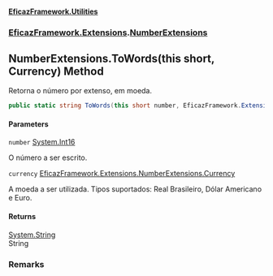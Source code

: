 #### [EficazFramework.Utilities](EficazFrameworkUtilities.md 'EficazFramework Utilities')
### [EficazFramework.Extensions](EficazFrameworkUtilities.md#EficazFramework.Extensions 'EficazFramework.Extensions').[NumberExtensions](NumberExtensions.md 'EficazFramework.Extensions.NumberExtensions')

## NumberExtensions.ToWords(this short, Currency) Method

Retorna o número por extenso, em moeda.

```csharp
public static string ToWords(this short number, EficazFramework.Extensions.NumberExtensions.Currency currency);
```
#### Parameters

<a name='EficazFramework.Extensions.NumberExtensions.ToWords(thisshort,EficazFramework.Extensions.NumberExtensions.Currency).number'></a>

`number` [System.Int16](https://docs.microsoft.com/en-us/dotnet/api/System.Int16 'System.Int16')

O número a ser escrito.

<a name='EficazFramework.Extensions.NumberExtensions.ToWords(thisshort,EficazFramework.Extensions.NumberExtensions.Currency).currency'></a>

`currency` [EficazFramework.Extensions.NumberExtensions.Currency](https://docs.microsoft.com/en-us/dotnet/api/EficazFramework.Extensions.NumberExtensions.Currency 'EficazFramework.Extensions.NumberExtensions.Currency')

A moeda a ser utilizada. Tipos suportados: Real Brasileiro, Dólar Americano e Euro.

#### Returns
[System.String](https://docs.microsoft.com/en-us/dotnet/api/System.String 'System.String')  
String

### Remarks